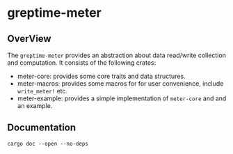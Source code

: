 # greptime-meter

## OverView

The `greptime-meter` provides an abstraction about data read/write collection and computation. It consists of the following crates:

- meter-core: provides some core traits and data structures.
- meter-macros: provides some macros for for user convenience, include `write_meter!` etc.
- meter-example: provides a simple implementation of `meter-core` and and an example.

## Documentation

```shell
cargo doc --open --no-deps
```
